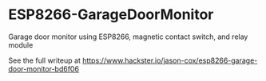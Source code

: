 # ESP8266-GarageDoorMonitor
Garage door monitor using ESP8266, magnetic contact switch, and relay module

See the full writeup at https://www.hackster.io/jason-cox/esp8266-garage-door-monitor-bd6f06
